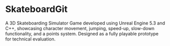 # SkateboardGit
 A 3D Skateboarding Simulator Game developed using Unreal Engine 5.3 and C++, showcasing character movement, jumping, speed-up, slow-down functionality, and a points system. Designed as a fully playable prototype for technical evaluation.
